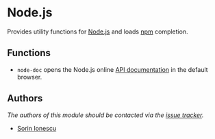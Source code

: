 Node.js
=======

Provides utility functions for [Node.js][1] and loads [npm][2] completion.

Functions
---------

  - `node-doc` opens the Node.js online [API documentation][3] in the default
    browser.

Authors
-------

*The authors of this module should be contacted via the [issue tracker][4].*

  - [Sorin Ionescu](https://github.com/sorin-ionescu)

[1]: http://nodejs.org
[2]: http://npmjs.org
[3]: http://nodejs.org/api
[4]: https://github.com/dotphiles/dotzsh/issues

